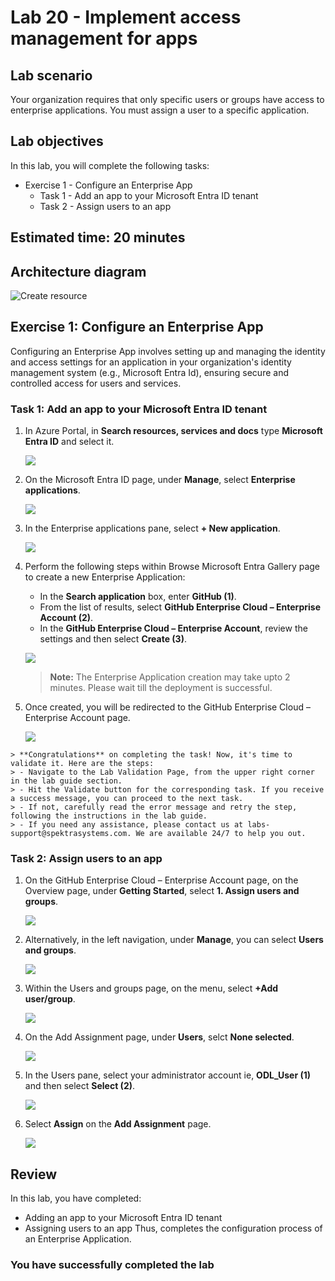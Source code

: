 # Lab 20 - Implement access management for apps

## Lab scenario

Your organization requires that only specific users or groups have access to enterprise applications. You must assign a user to a specific application.

## Lab objectives
In this lab, you will complete the following tasks:

+ Exercise 1 - Configure an Enterprise App
    + Task 1 - Add an app to your Microsoft Entra ID tenant
    + Task 2 - Assign users to an app

## Estimated time: 20 minutes

## Architecture diagram

![Create resource](./media/lab20-arch.PNG)

## Exercise 1: Configure an Enterprise App
Configuring an Enterprise App involves setting up and managing the identity and access settings for an application in your organization's identity management system (e.g., Microsoft Entra Id), ensuring secure and controlled access for users and services.

### Task 1: Add an app to your Microsoft Entra ID tenant

1. In Azure Portal, in **Search resources, services and docs** type **Microsoft Entra ID** and select it.

    ![](./media/ms-entra-id-1.png)

2. On the Microsoft Entra ID page, under **Manage**, select **Enterprise applications**.

    ![](./media/enterprise-apps-1.png)

3. In the Enterprise applications pane, select **+ New application**.

    ![](./media/enterprise-apps-2.png)

4. Perform the following steps within Browse Microsoft Entra Gallery page to create a new Enterprise Application:
    - In the **Search application** box, enter **GitHub (1)**.
    - From the list of results, select **GitHub Enterprise Cloud – Enterprise Account (2)**.
    - In the **GitHub Enterprise Cloud – Enterprise Account**, review the settings and then select **Create (3)**.

    ![](./media/enterprise-apps-3.png)

    >**Note:** The Enterprise Application creation may take upto 2 minutes. Please wait till the deployment is successful.

5. Once created, you will be redirected to the GitHub Enterprise Cloud – Enterprise Account page.

    ![](./media/enterprise-apps-4.png)

<validation step="68af99af-30de-40e5-aba0-b9bdb16a937e" />

    > **Congratulations** on completing the task! Now, it's time to validate it. Here are the steps:
    > - Navigate to the Lab Validation Page, from the upper right corner in the lab guide section.
    > - Hit the Validate button for the corresponding task. If you receive a success message, you can proceed to the next task. 
    > - If not, carefully read the error message and retry the step, following the instructions in the lab guide.
    > - If you need any assistance, please contact us at labs-support@spektrasystems.com. We are available 24/7 to help you out.

### Task 2: Assign users to an app

1. On the GitHub Enterprise Cloud – Enterprise Account page, on the Overview page, under **Getting Started**, select **1. Assign users and groups**.

    ![](./media/enterprise-apps-4-1.png)

2. Alternatively, in the left navigation, under **Manage**, you can select **Users and groups**.

    ![](./media/enterprise-apps-4-2.png)

3. Within the Users and groups page, on the menu, select **+Add user/group**.

    ![](./media/enterprise-apps-5.png)

4. On the Add Assignment page, under **Users**, selct **None selected**.

    ![](./media/enterprise-apps-6.png)

5. In the Users pane, select your administrator account ie, **ODL_User <inject key="DeploymentId" enableCopy="false" /> (1)** and then select **Select (2)**.

    ![](./media/enterprise-apps-7.png)

6. Select **Assign** on the **Add Assignment** page.

    ![](./media/enterprise-apps-8.png)

## Review

In this lab, you have completed:
- Adding an app to your Microsoft Entra ID tenant
- Assigning users to an app
Thus, completes the configuration process of an Enterprise Application.

### You have successfully completed the lab

